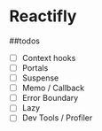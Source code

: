 # Reactifly

##todos
- [ ] Context hooks
- [ ] Portals
- [ ] Suspense
- [ ] Memo / Callback
- [ ] Error Boundary
- [ ] Lazy
- [ ] Dev Tools / Profiler
